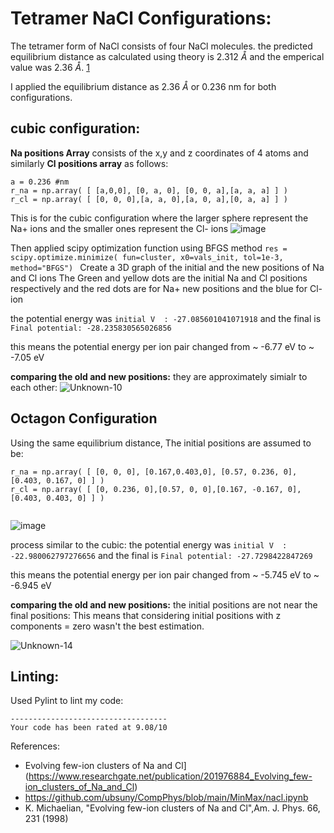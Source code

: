 # Tetramer NaCl Configurations:
The tetramer form of NaCl consists of four NaCl molecules.
the predicted equilibrium distance as calculated using theory is 2.312 $\mathring{A}$ and the emperical value was 2.36 $\mathring{A}$. [1](https://www.researchgate.net/publication/201976884_Evolving_few-ion_clusters_of_Na_and_Cl) 

I applied the equilibrium distance as 2.36 $\mathring{A}$ or 0.236 nm for both configurations.
## cubic configuration:
**Na positions Array** consists of the x,y and z coordinates of 4 atoms and similarly **Cl positions array** as follows:

```
a = 0.236 #nm
r_na = np.array( [ [a,0,0], [0, a, 0], [0, 0, a],[a, a, a] ] )
r_cl = np.array( [ [0, 0, 0],[a, a, 0],[a, 0, a],[0, a, a] ] )

```

This is for the cubic configuration where the larger sphere represent the Na+ ions and the smaller ones represent the Cl- ions
![image](https://github.com/yasmensarhan27/23-Homework7G2/assets/38404107/67ccd44a-8789-4769-8196-491b0834e70e)


Then applied scipy optimization function using BFGS method ``` res = scipy.optimize.minimize( fun=cluster, x0=vals_init, tol=1e-3, method="BFGS")  ```
Create a 3D graph of the initial and the new positions of Na and Cl ions
The Green and yellow dots are the initial Na and Cl positions respectively and the red dots are for Na+ new positions and the blue for Cl- ion

the potential energy was ``` initial V  : -27.085601041071918 ``` and the final is ```Final potential: -28.235830565026856```

this means the potential energy per ion pair changed from ~ -6.77 eV to ~ -7.05 eV

**comparing the old and new positions:**
they are approximately simialr to each other:
![Unknown-10](https://github.com/yasmensarhan27/23-Homework7G2/assets/38404107/08f1dce8-a122-43d1-ad09-3ee230a07cf3)


## Octagon Configuration

Using the same equilibrium distance, The initial positions are assumed to be:

```
r_na = np.array( [ [0, 0, 0], [0.167,0.403,0], [0.57, 0.236, 0],[0.403, 0.167, 0] ] )
r_cl = np.array( [ [0, 0.236, 0],[0.57, 0, 0],[0.167, -0.167, 0],[0.403, 0.403, 0] ] )


```
![image](https://github.com/yasmensarhan27/23-Homework7G2/assets/38404107/d71e15f5-0638-48ee-811a-03a1fbb532b9)

process similar to the cubic:
the potential energy was ``` initial V  : -22.980062797276656 ``` and the final is ```Final potential: -27.7298422847269```

this means the potential energy per ion pair changed from ~ -5.745 eV to ~ -6.945 eV

**comparing the old and new positions:**
the initial positions are not near the final positions:
This means that considering initial positions with z components = zero wasn't the best estimation.


![Unknown-14](https://github.com/yasmensarhan27/23-Homework7G2/assets/38404107/4c887b93-1223-41f9-aea3-b191bdd43d6d)


## Linting:
Used Pylint to lint my code:
```
-----------------------------------
Your code has been rated at 9.08/10
```

References:
- Evolving few-ion clusters of Na and Cl](https://www.researchgate.net/publication/201976884_Evolving_few-ion_clusters_of_Na_and_Cl)
- https://github.com/ubsuny/CompPhys/blob/main/MinMax/nacl.ipynb
- K. Michaelian, "Evolving few-ion clusters of Na and Cl",Am. J. Phys. 66, 231 (1998)
